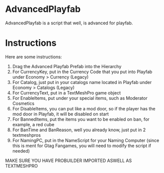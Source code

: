 # AdvancedPlayfab
AdvancedPlayfab is a script that well, is advanced for playfab.

# Instructions
Here are some instructions:


1. Drag the Advanced Playfab Prefab into the Hierarchy
2. For CurrencyKey, put in the Currency Code that you put into Playfab under Economy > Currency (Legacy)
3. For Catalog, just put in your catalogs name located in Playfab under Economy > Catalogs (Legacy)
4. For CurrencyText, put in a TextMeshPro game object
5. For EnableItems, put under your special items, such as Moderator Cosmetics
6. For DisableItems, you can put like a mod door, so if the player has the mod door in Playfab, it will be disabled on start
7. For BannedItems, put the items you want to be enabled on ban, for example, a red cube
8. For BanTime and BanReason, well you already know, just put in 2 textmeshpros
9. For NamingPC, put in the NameScript for your Naming Computer (since this is ment for Gtag Fangames, you will need to modify the script if needed)

MAKE SURE YOU HAVE PROBUILDER IMPORTED ASWELL AS TEXTMESHPRO
